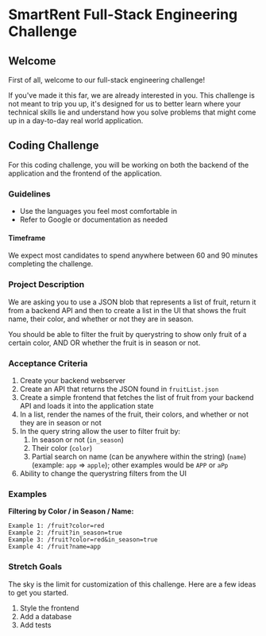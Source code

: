 # SmartRent Full-Stack Engineering Challenge

## Welcome

First of all, welcome to our full-stack engineering challenge!

If you've made it this far, we are already interested in you. This challenge is not meant to trip you up, it's
designed for us to better learn where your technical skills lie and understand how you solve problems that might
come up in a day-to-day real world application.

## Coding Challenge

For this coding challenge, you will be working on both the backend of the application and the frontend of the application.

### Guidelines

- Use the languages you feel most comfortable in
- Refer to Google or documentation as needed

#### Timeframe
We expect most candidates to spend anywhere between 60 and 90 minutes completing the challenge.

### Project Description

We are asking you to use a JSON blob that represents a list of fruit, return it from a backend API and then
to create a list in the UI that shows the fruit name, their color, and whether or not they are in season.

You should be able to filter the fruit by querystring to show only fruit of a certain color, AND OR
whether the fruit is in season or not.

### Acceptance Criteria

1. Create your backend webserver
2. Create an API that returns the JSON found in `fruitList.json`
3. Create a simple frontend that fetches the list of fruit from your backend API and loads it into the application state
4. In a list, render the names of the fruit, their colors, and whether or not they are in season or not
5. In the query string allow the user to filter fruit by:
   1. In season or not (`in_season`)
   2. Their color (`color`)
   3. Partial search on name (can be anywhere within the string) (`name`) (example: `app` => `apple`); other examples would be `APP` or `aPp`
6. Ability to change the querystring filters from the UI

### Examples

**Filtering by Color / in Season / Name:**

```
Example 1: /fruit?color=red
Example 2: /fruit?in_season=true
Example 3: /fruit?color=red&in_season=true
Example 4: /fruit?name=app
```

### Stretch Goals

The sky is the limit for customization of this challenge. Here are a few ideas to get you started.

1. Style the frontend
2. Add a database
3. Add tests
